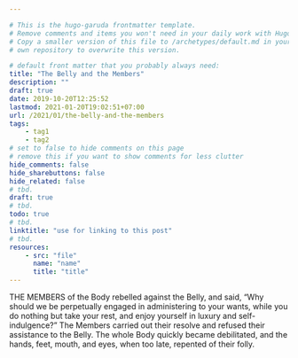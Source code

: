 ```yaml
---

# This is the hugo-garuda frontmatter template.
# Remove comments and items you won't need in your daily work with Hugo.
# Copy a smaller version of this file to /archetypes/default.md in your
# own repository to overwrite this version.

# default front matter that you probably always need:
title: "The Belly and the Members"
description: ""
draft: true
date: 2019-10-20T12:25:52
lastmod: 2021-01-20T19:02:51+07:00
url: /2021/01/the-belly-and-the-members
tags:
    - tag1
    - tag2
# set to false to hide comments on this page
# remove this if you want to show comments for less clutter
hide_comments: false
hide_sharebuttons: false
hide_related: false
# tbd.
draft: true
# tbd.
todo: true
# tbd.
linktitle: "use for linking to this post"
# tbd.
resources:
    - src: "file"
      name: "name"
      title: "title"
---
```

THE MEMBERS of the Body rebelled against the Belly, and said, “Why should we be perpetually engaged in administering to your wants, while you do nothing but take your rest, and enjoy yourself in luxury and self-indulgence?” The Members carried out their resolve and refused their assistance to the Belly. The whole Body quickly became debilitated, and the hands, feet, mouth, and eyes, when too late, repented of their folly.
